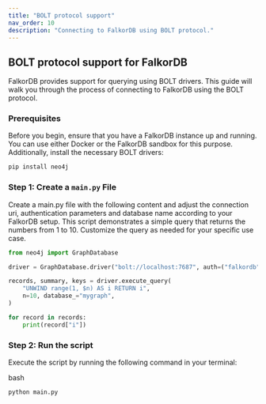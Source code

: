 ```yaml
---
title: "BOLT protocol support"
nav_order: 10
description: "Connecting to FalkorDB using BOLT protocol."
---
```


## BOLT protocol support for FalkorDB

FalkorDB provides support for querying using BOLT drivers. This guide will walk you through the process of connecting to FalkorDB using the BOLT protocol.

### Prerequisites

Before you begin, ensure that you have a FalkorDB instance up and running. You can use either Docker or the FalkorDB sandbox for this purpose. Additionally, install the necessary BOLT drivers:

```bash
pip install neo4j
```

### Step 1: Create a `main.py` File

Create a main.py file with the following content and adjust the connection uri, authentication parameters and database name according to your FalkorDB setup. This script demonstrates a simple query that returns the numbers from 1 to 10. Customize the query as needed for your specific use case.

```python
from neo4j import GraphDatabase

driver = GraphDatabase.driver("bolt://localhost:7687", auth=("falkordb", ""))

records, summary, keys = driver.execute_query(
    "UNWIND range(1, $n) AS i RETURN i",
    n=10, database_="mygraph",
)

for record in records:
    print(record["i"])
```

### Step 2: Run the script

Execute the script by running the following command in your terminal:

bash
```bash
python main.py
```
